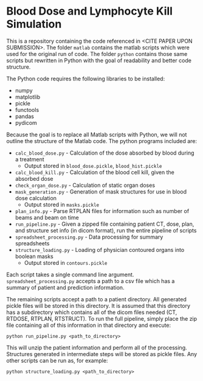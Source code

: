 # Blood Dose and Lymphocyte Kill Simulation

This is a repository containing the code referenced in \<CITE PAPER UPON SUBMISSION\>. The folder `matlab` contains the matlab scripts which were used for the original run of code. The folder `python` contains those same scripts but rewritten in Python with the goal of readability and better code structure. 

The Python code requires the following libraries to be installed:
- numpy
- matplotlib
- pickle
- functools
- pandas
- pydicom

Because the goal is to replace all Matlab scripts with Python, we will not outline the structure of the Matlab code. The python programs included are:
- `calc_blood_dose.py` - Calculation of the dose absorbed by blood during a treatment
  - Output stored in `blood_dose.pickle`, `blood_hist.pickle`
- `calc_blood_kill.py` - Calculation of the blood cell kill, given the absorbed dose
- `check_organ_dose.py` - Calculation of static organ doses
- `mask_generation.py` - Generation of mask structures for use in blood dose calculation
  - Output stored in `masks.pickle`
- `plan_info.py` - Parse RTPLAN files for information such as number of beams and beam on time
- `run_pipeline.py` - Given a zipped file containing patient CT, dose, plan, and structure set info (in dicom format), run the entire pipeline of scripts
- `spreadsheet_processing.py` - Data processing for summary spreadsheets
- `structure_loading.py` - Loading of physician contoured organs into boolean masks
  - Output stored in `contours.pickle`

Each script takes a single command line argument. `spreadsheet_processing.py` accepts a path to a csv file which has a summary of patient and prediction information. 

The remaining scripts accept a path to a patient directory. All generated pickle files will be stored in this directory. It is assumed that this directory has a subdirectory which contains all of the dicom files needed (CT, RTDOSE, RTPLAN, RTSTRUCT). To run the full pipeline, simply place the zip file containing all of this information in that directory and execute:

`python run_pipeline.py <path_to_directory>`

This will unzip the patient information and perform all of the processing. Structures generated in intermediate steps will be stored as pickle files. Any other scripts can be run as, for example:

`python structure_loading.py <path_to_directory>`
